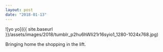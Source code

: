 ```yaml
---
layout: post
date: "2018-01-13"
---
```


![yo yo]({{ site.baseurl }}/assets/images/2018/tumblr_p2hu6hWIi21r16syio1_1280-1024x768.jpg)

Bringing home the shopping in the lift.

